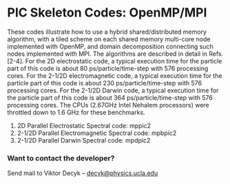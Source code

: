 # PIC Skeleton Codes:  OpenMP/MPI

These codes illustrate how to use a hybrid shared/distributed memory algorithm, with a tiled scheme on each shared memory multi-core node implemented with OpenMP, and domain decomposition connecting such nodes implemented with MPI. The algorithms are described in detail in Refs. [2-4]. For the 2D electrostatic code, a typical execution time for the particle part of this code is about 80 ps/particle/time-step with 576 processing cores. For the 2-1/2D electromagnetic code, a typical execution time for the particle part of this code is about 230 ps/particle/time-step with 576 processing cores. For the 2-1/2D Darwin code, a typical execution time for the particle part of this code is about 364 ps/particle/time-step with 576 processing cores. The CPUs (2.67GHz Intel Nehalem processors) were throttled down to 1.6 GHz for these benchmarks.

1. 2D Parallel Electrostatic Spectral code:  mppic2
2. 2-1/2D Parallel Electromagnetic Spectral code:  mpbpic2
3. 2-1/2D Parallel Darwin Spectral code:  mpdpic2


### Want to contact the developer?

Send mail to Viktor Decyk – decyk@physics.ucla.edu 


